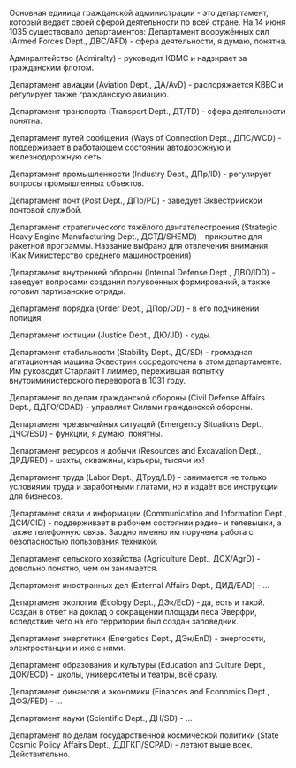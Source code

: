 Основная единица гражданской администрации - это департамент, который ведает своей сферой деятельности по всей стране. 
На 14 июня 1035 существовало департаментов:
Департамент вооружённых сил (Armed Forces Dept., ДВС/AFD) - сфера деятельности, я думаю, понятна. 

Адмиралтейство (Admiralty) - руководит КВМС и надзирает за гражданским флотом.

Департамент авиации (Aviation Dept., ДА/AvD) - распоряжается КВВС и регулирует также гражданскую авиацию.

Департамент транспорта (Transport Dept., ДТ/TD) - сфера деятельности понятна.

Департамент путей сообщения (Ways of Connection Dept., ДПС/WCD) - поддерживает в работающем состоянии автодорожную и железнодорожную сеть.

Департамент промышленности (Industry Dept., ДПр/ID) - регулирует вопросы промышленных объектов.

Департамент почт (Post Dept., ДПо/PD) - заведует Эквестрийской почтовой службой.

Департамент стратегического тяжёлого двигателестроения (Strategic Heavy Engine Manufacturing Dept., ДСТД/SHEMD) - прикрытие для ракетной программы. Название выбрано для отвлечения внимания. (Как Министерство среднего машиностроения)

Департамент внутренней обороны (Internal Defense Dept., ДВО/IDD) - заведует вопросами создания полувоенных формирований, а также готовил партизанские отряды.

Департамент порядка (Order Dept., ДПор/OD) - в его подчинении полиция.

Департамент юстиции (Justice Dept., ДЮ/JD) - суды.

Департамент стабильности (Stability Dept., ДС/SD) - громадная агитационная машина Эквестрии сосредоточена в этом департаменте. Им руководит Старлайт Глиммер, пережившая попытку внутриминистерского переворота в 1031 году.

Департамент по делам гражданской обороны (Civil Defense Affairs Dept., ДДГО/CDAD) - управляет Силами гражданской обороны.

Департамент чрезвычайных ситуаций (Emergency Situations Dept., ДЧС/ESD) - функции, я думаю, понятны.

Департамент ресурсов и добычи (Resources and Excavation Dept., ДРД/RED) - шахты, скважины, карьеры, тысячи их!

Департамент труда (Labor Dept., ДТруд/LD) - занимается не только условиями труда и заработными платами, но и издаёт все инструкции для бизнесов.

Департамент связи и информации (Communication and Information Dept., ДСИ/CID) - поддерживает в рабочем состоянии радио- и телевышки, а также телефонную связь. Заодно именно им поручена работа с безопасностью пользования техникой.

Департамент сельского хозяйства (Agriculture Dept., ДСХ/AgrD) - довольно понятно, чем он занимается.

Департамент иностранных дел (External Affairs Dept., ДИД/EAD) - ...

Департамент экологии (Ecology Dept., ДЭк/EcD) - да, есть и такой. Создан в ответ на доклад о сокращении площади леса Эверфри, вследствие чего на его территории был создан заповедник.

Департамент энергетики (Energetics Dept., ДЭн/EnD) - энергосети, электростанции и иже с ними.

Департамент образования и культуры (Education and Culture Dept., ДОК/ECD) - школы, университеты и театры, всё сразу.

Департамент финансов и экономики (Finances and Economics Dept., ДФЭ/FED) - ...

Департамент науки (Scientific Dept., ДН/SD) - ...

Департамент по делам государственной космической политики (State Cosmic Policy Affairs Dept., ДДГКП/SCPAD) - летают выше всех. Действительно.
